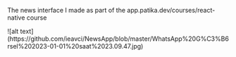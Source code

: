 
The news interface I made as part of the app.patika.dev/courses/react-native course
<div style"height: 55px">
  ![alt text](https://github.com/ieavci/NewsApp/blob/master/WhatsApp%20G%C3%B6rsel%202023-01-01%20saat%2023.09.47.jpg)

  
</div>
